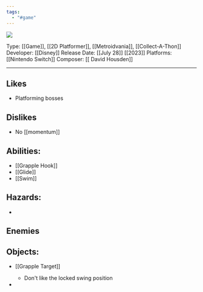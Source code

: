 ```yaml
---
tags:
  - "#game"
---
```

<img src="https://cdn2.steamgriddb.com/thumb/0ec009e358ac556a395f37aece26347d.jpg">

Type: [[Game]], [[2D Platformer]], [[Metroidvania]], [[Collect-A-Thon]]
Developer: [[Disney]]
Release Date: [[July 28]] [[2023]]
Platforms: [[Nintendo Switch]]
Composer: [[ David Housden]]

----

## Likes
* Platforming bosses

## Dislikes
* No [[momentum]]

## Abilities:
* [[Grapple Hook]]
* [[Glide]]
* [[Swim]]

## Hazards:
* 

## Enemies

## Objects:
* [[Grapple Target]]
	* Don't like the locked swing position


* 